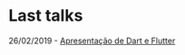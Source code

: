# Last talks

26/02/2019 - [Apresentação de Dart e Flutter](https://felipeaugustox.github.io/talks-slides.github.io/dart-flutter-presentation/index.html)
